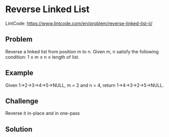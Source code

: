 Reverse Linked List
===

LintCode: https://www.lintcode.com/en/problem/reverse-linked-list-ii/

Problem
-------

Reverse a linked list from position m to n. Given m, n satisfy the following condition: 1 ≤ m ≤ n ≤ length of list.

Example
-------

Given 1->2->3->4->5->NULL, m = 2 and n = 4, return 1->4->3->2->5->NULL.

Challenge
---------

Reverse it in-place and in one-pass

Solution
--------
